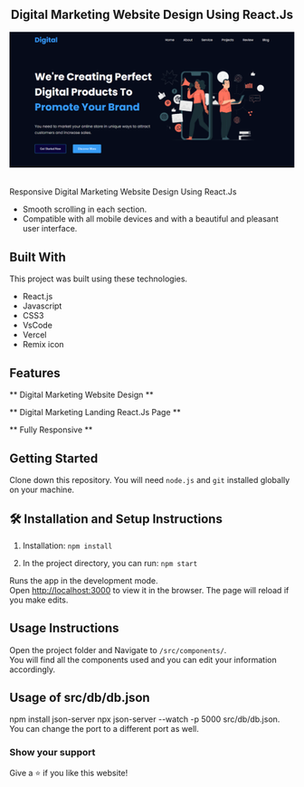 <h2 align="center">
  Digital Marketing Website Design Using React.Js <br/>
</h2>
<div align="center">
  <img alt="Demo" src="/home.png" />
</div>

<br/>

Responsive Digital Marketing Website Design Using React.Js

- Smooth scrolling in each section.
- Compatible with all mobile devices and with a beautiful and pleasant user interface.

## Built With

This project was built using these technologies.

- React.js
- Javascript
- CSS3
- VsCode
- Vercel
- Remix icon

## Features

** Digital Marketing Website Design **

** Digital Marketing Landing React.Js Page **

** Fully Responsive **

## Getting Started

Clone down this repository. You will need `node.js` and `git` installed globally on your machine.

## 🛠 Installation and Setup Instructions

1. Installation: `npm install`

2. In the project directory, you can run: `npm start`

Runs the app in the development mode.\
Open [http://localhost:3000](http://localhost:3000) to view it in the browser.
The page will reload if you make edits.

## Usage Instructions

Open the project folder and Navigate to `/src/components/`. <br/>
You will find all the components used and you can edit your information accordingly.

## Usage of src/db/db.json

npm install json-server
npx json-server --watch -p 5000 src/db/db.json. You can change the port to a different port as well.

### Show your support

Give a ⭐ if you like this website!